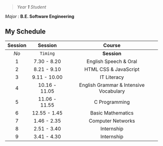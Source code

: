 >*Year **1** Student*

*Major* : **B.E. Software Engineering**
## My Schedule
|Session|Session|Course|
|:---:|:---:|:---:|
|*No*|`Timing`|**Session**|
|1|7.30 - 8.20|English Speech & Oral|
|2|8.21 - 9.10|HTML CSS & JavaScript|
|3|9.11 - 10.00|IT Literacy|
|4|10.16 - 11.05|English Grammar & Intensive Vocabulary|
|5|11.06 - 11.55|C Programming|
|6|12.55 - 1.45|Basic Mathematics|
|7|1.46 - 2.35|Computer Networks|
|8|2.51 - 3.40|Internship|
|9|3.41 - 4.30|Internship|

